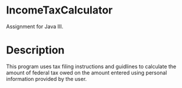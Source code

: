 # IncomeTaxCalculator
 Assignment for Java III.

# Description
 This program uses tax filing instructions and guidlines to calculate the amount of federal tax owed on the amount entered using personal information provided by the user.
